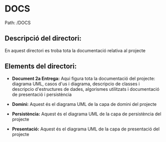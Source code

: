 # DOCS

Path: /DOCS

## Descripció del directori:
En aquest directori es troba tota la documentació relativa al projecte

## Elements del directori:

- **Document 2a Entrega:**
Aqui figura tota la documentació del projecte: diagrama UML, casos d'us i diagrama, descripcio de classes i descripcio d'estructures de dades, algorismes utilitzats i documentació de presentació i persistència

- **Domini:**
Aquest és el diagrama UML de la capa de domini del projecte

- **Persistència:**
Aquest és el diagrama UML de la capa de persistència del projecte

- **Presentació:**
Aquest és el diagrama UML de la capa de presentació del projecte